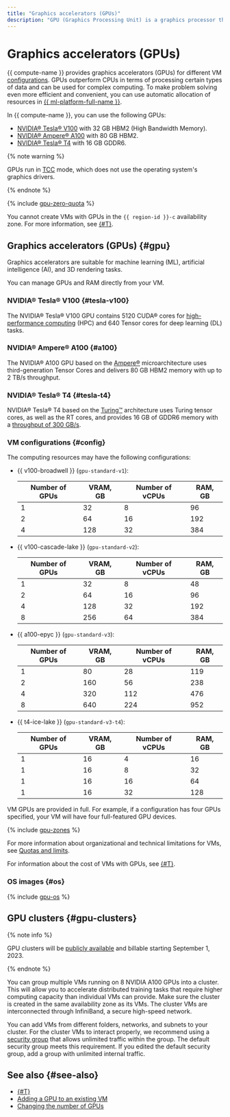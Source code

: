 ```yaml
---
title: "Graphics accelerators (GPUs)"
description: "GPU (Graphics Processing Unit) is a graphics processor that outperforms vCPU in terms of processing certain types of data. It can be used for complex computing. {{ compute-name }} provides graphics accelerators (GPUs) as part of graphics cards."
---
```


# Graphics accelerators (GPUs)


{{ compute-name }} provides graphics accelerators (GPUs) for different VM [configurations](#config). GPUs outperform CPUs in terms of processing certain types of data and can be used for complex computing. To make problem solving even more efficient and convenient, you can use automatic allocation of resources in [{{ ml-platform-full-name }}](../../datasphere/concepts/index.md).

In {{ compute-name }}, you can use the following GPUs:
* [NVIDIA® Tesla® V100](https://www.nvidia.com/en-us/data-center/v100/) with 32 GB HBM2 (High Bandwidth Memory).
* [NVIDIA® Ampere® A100](https://www.nvidia.com/en-us/data-center/a100/) with 80 GB HBM2.
* [NVIDIA® Tesla® T4](https://www.nvidia.com/en-us/data-center/tesla-t4/) with 16 GB GDDR6.

{% note warning %}

GPUs run in [TCC](https://docs.nvidia.com/nsight-visual-studio-edition/reference/index.html#tesla-compute-cluster) mode, which does not use the operating system's graphics drivers.

{% endnote %}

{% include [gpu-zero-quota](../../_includes/compute/gpu-zero-quota.md) %}


You cannot create VMs with GPUs in the `{{ region-id }}-c` availability zone. For more information, see [{#T}](../../overview/concepts/ru-central1-c-deprecation.md).


## Graphics accelerators (GPUs) {#gpu}

Graphics accelerators are suitable for machine learning (ML), artificial intelligence (AI), and 3D rendering tasks.

You can manage GPUs and RAM directly from your VM.


### NVIDIA® Tesla® V100 {#tesla-v100}

The NVIDIA® Tesla® V100 GPU contains 5120 CUDA® cores for [high-performance computing](https://www.nvidia.com/en-us/high-performance-computing/) (HPC) and 640 Tensor cores for deep learning (DL) tasks.


### NVIDIA® Ampere® A100 {#a100}

The NVIDIA® A100 GPU based on the [Ampere®](https://www.nvidia.com/en-us/data-center/ampere-architecture/) microarchitecture uses third-generation Tensor Cores and delivers 80 GB HBM2 memory with up to 2 TB/s throughput.


### NVIDIA® Tesla® T4 {#tesla-t4}

NVIDIA® Tesla® T4 based on the [Turing™](https://images.nvidia.com/aem-dam/en-zz/Solutions/design-visualization/technologies/turing-architecture/NVIDIA-Turing-Architecture-Whitepaper.pdf) architecture uses Turing tensor cores, as well as the RT cores, and provides 16 GB of GDDR6 memory with a [throughput of 300 GB/s](https://www.nvidia.com/content/dam/en-zz/Solutions/Data-Center/tesla-t4/t4-tensor-core-datasheet-951643.pdf).





### VM configurations {#config}

The computing resources may have the following configurations:


* {{ v100-broadwell }} (`gpu-standard-v1`):

  | Number of GPUs | VRAM, GB | Number of vCPUs | RAM, GB |
  --- | --- | --- | ---
  | 1 | 32 | 8 | 96 |
  | 2 | 64 | 16 | 192 |
  | 4 | 128 | 32 | 384 |

* {{ v100-cascade-lake }} (`gpu-standard-v2`):

  | Number of GPUs | VRAM, GB | Number of vCPUs | RAM, GB |
  --- | --- | --- | ---
  | 1 | 32 | 8 | 48 |
  | 2 | 64 | 16 | 96 |
  | 4 | 128 | 32 | 192 |
  | 8 | 256 | 64 | 384 |


* {{ a100-epyc }} (`gpu-standard-v3`):

  | Number of GPUs | VRAM, GB | Number of vCPUs | RAM, GB |
  --- | --- | --- | ---
  | 1 | 80 | 28 | 119 |
  | 2 | 160 | 56 | 238 |
  | 4 | 320 | 112 | 476 |
  | 8 | 640 | 224 | 952 |

* {{ t4-ice-lake }} (`gpu-standard-v3-t4`):

  
  | Number of GPUs | VRAM, GB | Number of vCPUs | RAM, GB |
  --- | --- | --- | ---
  | 1 | 16 | 4 | 16 |
  | 1 | 16 | 8 | 32 |
  | 1 | 16 | 16 | 64 |
  | 1 | 16 | 32 | 128 |




VM GPUs are provided in full. For example, if a configuration has four GPUs specified, your VM will have four full-featured GPU devices.


{% include [gpu-zones](../../_includes/compute/gpu-zones.md) %}


For more information about organizational and technical limitations for VMs, see [Quotas and limits](../concepts/limits.md).

For information about the cost of VMs with GPUs, see [{#T}](../pricing.md#prices-instance-resources).

### OS images {#os}

{% include [gpu-os](../../_includes/compute/gpu-os.md) %}


## GPU clusters {#gpu-clusters}

{% note info %}

GPU clusters will be [publicly available](../../overview/concepts/launch-stages.md) and billable starting September 1, 2023.

{% endnote %}

You can group multiple VMs running on 8 NVIDIA A100 GPUs into a cluster. This will allow you to accelerate distributed training tasks that require higher computing capacity than individual VMs can provide. Make sure the cluster is created in the same availability zone as its VMs. The cluster VMs are interconnected through InfiniBand, a secure high-speed network.

You can add VMs from different folders, networks, and subnets to your cluster. For the cluster VMs to interact properly, we recommend using a [security group](../../vpc/concepts/security-groups.md) that allows unlimited traffic within the group. The default security group meets this requirement. If you edited the default security group, add a group with unlimited internal traffic.


## See also {#see-also}

* [{#T}](../operations/vm-create/create-vm-with-gpu.md)
* [Adding a GPU to an existing VM](../operations/vm-control/vm-update-resources.md#add-gpu)
* [Changing the number of GPUs](../operations/vm-control/vm-update-resources.md#update-gpu)